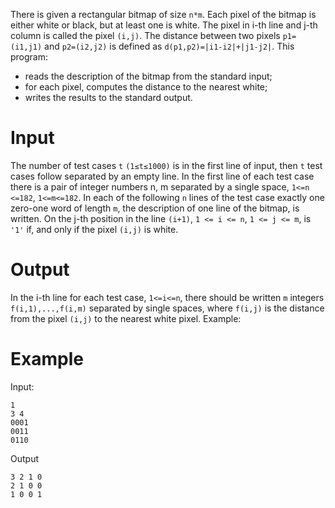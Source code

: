 There is given a rectangular bitmap of size `n*m`. Each pixel of the bitmap is either white or black, but at least one is white. The pixel in i-th line and j-th column is called the pixel `(i,j)`. The distance between two pixels `p1=(i1,j1)` and `p2=(i2,j2)` is defined as `d(p1,p2)=|i1-i2|+|j1-j2|`. This program: 
- reads the description of the bitmap from the standard input; 
- for each pixel, computes the distance to the nearest white; 
- writes the results to the standard output. 

# Input 
The number of test cases `t` `(1≤t≤1000)` is in the first line of input, then `t` test cases follow separated by an empty line. In the first line of each test case there is a pair of integer numbers n, m separated by a single space, `1<=n <=182`, `1<=m<=182`. In each of the following `n` lines of the test case exactly one zero-one word of length `m`, the description of one line of the bitmap, is written. On the j-th position in the line `(i+1)`, `1 <= i <= n`, `1 <= j <= m`, is `'1'` if, and only if the pixel `(i,j)` is white. 

# Output 
In the i-th line for each test case, `1<=i<=n`, there should be written `m` integers `f(i,1),...,f(i,m)` separated by single spaces, where `f(i,j)` is the distance from the pixel `(i,j)` to the nearest white pixel. Example: 


# Example
Input: 
```
1 
3 4 
0001 
0011 
0110
```

Output 

```
3 2 1 0 
2 1 0 0 
1 0 0 1
```

